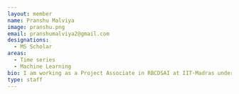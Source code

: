 ```yaml
---
layout: member
name: Pranshu Malviya
image: pranshu.png
email: pranshumalviya2@gmail.com
designations: 
  - MS Scholar
areas:
  - Time series
  - Machine Learning
bio: I am working as a Project Associate in RBCDSAI at IIT-Madras under the guidance of Prof. Balaraman Ravindran. I completed my BTech course (2014-2018) in the Dept. of CSE from IIIT-Bhubaneswar where my thesis involved optimization of low-level parameters in Hadoop. My current project is in collaboration with Applied Materials and it involves modeling states in the given time-series data. 
type: staff
---
```

